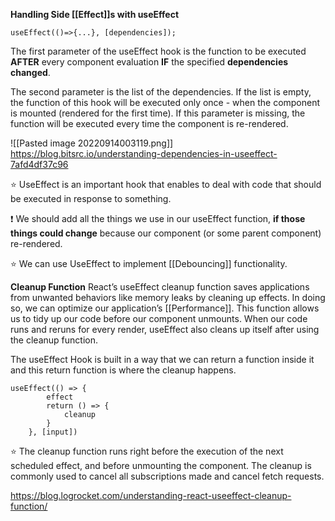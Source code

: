 **Handling Side [[Effect]]s with useEffect**

```React
useEffect(()=>{...}, [dependencies]);
```

The first parameter of the useEffect hook is the function to be executed **AFTER** every component evaluation **IF** the specified **dependencies changed**. 

The second parameter is the list of the dependencies. If the list is empty, the function of this hook will be executed only once - when the component is mounted (rendered for the first time). If this parameter is missing, the function will be executed every time the component is re-rendered.

![[Pasted image 20220914003119.png]]
https://blog.bitsrc.io/understanding-dependencies-in-useeffect-7afd4df37c96

⭐️  UseEffect is an important hook that enables to deal with code that should be executed in response to something.

❗️ We should add all the things we use in our useEffect function, **if those things could change** because our component (or some parent component) re-rendered. 

⭐️  We can use UseEffect to implement [[Debouncing]] functionality.

   **Cleanup Function**
React’s useEffect cleanup function saves applications from unwanted behaviors like memory leaks by cleaning up effects. In doing so, we can optimize our application’s [[Performance]]. This function allows us to tidy up our code before our component unmounts. When our code runs and reruns for every render, useEffect also cleans up itself after using the cleanup function.

The useEffect Hook is built in a way that we can return a function inside it and this return function is where the cleanup happens.

``` JS
useEffect(() => {
        effect
        return () => {
            cleanup
        }
    }, [input])
```

⭐️  The cleanup function runs right before the execution of the next scheduled effect, and before unmounting the component. The cleanup is commonly used to cancel all subscriptions made and cancel fetch requests.

https://blog.logrocket.com/understanding-react-useeffect-cleanup-function/
